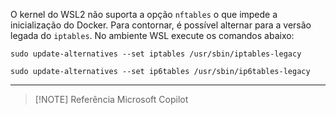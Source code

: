 O kernel do WSL2 não suporta a opção `nftables` o que impede a inicialização do Docker.  Para contornar, é possível alternar para a versão legada do `iptables`. No ambiente WSL execute os comandos abaixo:
```shell
sudo update-alternatives --set iptables /usr/sbin/iptables-legacy
```

```shell
sudo update-alternatives --set ip6tables /usr/sbin/ip6tables-legacy
```

---

> [!NOTE] Referência
> Microsoft Copilot
